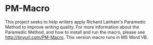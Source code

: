 # PM-Macro
This project seeks to help writers apply Richard Lanham's Paramedic Method to improve writing quality. For more information about the Paramedic Method, and how to install and run the macro, please see http://tinyurl.com/PM-Macro. This version macro runs in MS Word VB.

